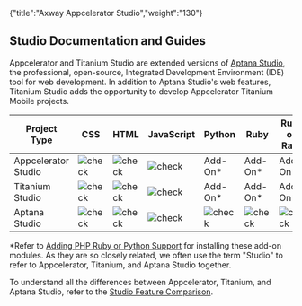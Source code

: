 {"title":"Axway Appcelerator Studio","weight":"130"}

## Studio Documentation and Guides

Appcelerator and Titanium Studio are extended versions of [Aptana Studio](http://www.aptana.com/), the professional, open-source, Integrated Development Environment (IDE) tool for web development. In addition to Aptana Studio's web features, Titanium Studio adds the opportunity to develop Appcelerator Titanium Mobile projects.

| Project Type | CSS | HTML | JavaScript | Python | Ruby | Ruby on Rails | PHP | Titanium SDK | Additional Features |
| --- | --- | --- | --- | --- | --- | --- | --- | --- | --- |
| Appcelerator Studio | ![check](/Images/appc/download/attachments/30083020/check.png) | ![check](/Images/appc/download/attachments/30083020/check.png) | ![check](/Images/appc/download/attachments/30083020/check.png) | Add-On\* | Add-On\* | Add-On\* | Add-On\* | ![check](/Images/appc/download/attachments/30083020/check.png) | ![check](/Images/appc/download/attachments/30083020/check.png) |
| Titanium Studio | ![check](/Images/appc/download/attachments/30083020/check.png) | ![check](/Images/appc/download/attachments/30083020/check.png) | ![check](/Images/appc/download/attachments/30083020/check.png) | Add-On\* | Add-On\* | Add-On\* | Add-On\* | ![check](/Images/appc/download/attachments/30083020/check.png) | ![error](/Images/appc/download/attachments/30083020/error.png) |
| Aptana Studio | ![check](/Images/appc/download/attachments/30083020/check.png) | ![check](/Images/appc/download/attachments/30083020/check.png) | ![check](/Images/appc/download/attachments/30083020/check.png) | ![check](/Images/appc/download/attachments/30083020/check.png) | ![check](/Images/appc/download/attachments/30083020/check.png) | ![check](/Images/appc/download/attachments/30083020/check.png) | ![check](/Images/appc/download/attachments/30083020/check.png) | ![error](/Images/appc/download/attachments/30083020/error.png) | ![error](/Images/appc/download/attachments/30083020/error.png) |

\*Refer to [Adding PHP Ruby or Python Support](/docs/appc/Axway_Appcelerator_Studio/Axway_Appcelerator_Studio_Getting_Started/Adding_PHP_Ruby_or_Python_Support/) for installing these add-on modules. As they are so closely related, we often use the term "Studio" to refer to Appcelerator, Titanium, and Aptana Studio together.

To understand all the differences between Appcelerator, Titanium, and Aptana Studio, refer to the [Studio Feature Comparison](/docs/appc/Axway_Appcelerator_Studio/Axway_Appcelerator_Studio_Getting_Started/Studio_Feature_Comparison/).
